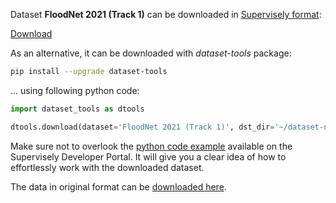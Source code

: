 Dataset **FloodNet 2021 (Track 1)** can be downloaded in [Supervisely format](https://developer.supervisely.com/api-references/supervisely-annotation-json-format):

 [Download](https://assets.supervisely.com/supervisely-supervisely-assets-public/teams_storage/h/R/Jh/a7YzoDJQFeaADXI1Y4MpfCWbGHZEmzBz2n2C8y3uILlRZJhRUaFH5QVHUKoKXyoh1VCyUbby7mdtiZaPaprPuqftLKwwrE8Zg08xKRAvu46yPijQgncDa47yK3jW.tar)

As an alternative, it can be downloaded with *dataset-tools* package:
``` bash
pip install --upgrade dataset-tools
```

... using following python code:
``` python
import dataset_tools as dtools

dtools.download(dataset='FloodNet 2021 (Track 1)', dst_dir='~/dataset-ninja/')
```
Make sure not to overlook the [python code example](https://developer.supervisely.com/getting-started/python-sdk-tutorials/iterate-over-a-local-project) available on the Supervisely Developer Portal. It will give you a clear idea of how to effortlessly work with the downloaded dataset.

The data in original format can be [downloaded here](https://drive.google.com/drive/folders/1sZZMJkbqJNbHgebKvHzcXYZHJd6ss4tH).